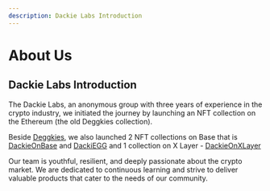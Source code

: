 ```yaml
---
description: Dackie Labs Introduction
---
```


# About Us

## Dackie Labs Introduction

The Dackie Labs, an anonymous group with three years of experience in the crypto industry, we initiated the journey by launching an NFT collection on the Ethereum (the old Deggkies collection).

Beside [Deggkies](https://opensea.io/collection/deggkies-optimism), we also launched 2 NFT collections on Base that is [DackieOnBase](https://opensea.io/collection/dackieonbaseofficial) and [DackiEGG](https://opensea.io/collection/dackieggofficial) and 1 collection on X Layer - [DackieOnXLayer](https://www.okx.com/web3/marketplace/nft/collection/xlayer/dackieonxlayer)&#x20;

Our team is youthful, resilient, and deeply passionate about the crypto market. We are dedicated to continuous learning and strive to deliver valuable products that cater to the needs of our community.

